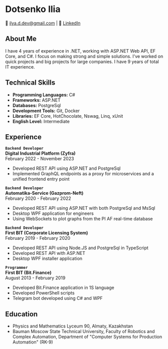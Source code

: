 # Dotsenko Ilia

📧 [ilya.d.dev@gmail.com](mailto:ilya.d.dev@gmail.com) | 🔗 [LinkedIn](https://www.linkedin.com/in/ilia-dotsenko/)

## About Me

I have 4 years of experience in .NET, working with ASP.NET Web API, EF Core, and C#. I focus on making strong and simple solutions. I've worked on quick projects and big projects for large companies. I have 9 years of total IT experience.

## Technical Skills

- **Programming Languages:** C#
- **Frameworks:** ASP.NET
- **Databases:** PostgreSql
- **Development Tools:** Git, Docker
- **Libraries:** EF Core, HotChocolate, Nswag, Linq, xUnit
- **English Level:** Intermediate

## Experience

**`Backend Developer`**  
**Digital Industrial Platform (Zyfra)**  
February 2022 - November 2023

- Developed REST API using ASP.NET and PostgreSql
- Implemented GraphQL endpoints as a proxy for microservices and a unified frontend entry point

**`Backend Developer`**  
**Automatika-Service (Gazprom-Neft)**  
February 2020 - February 2022

- Developed REST API using ASP.NET with both PostgreSql and MsSql
- Desktop WPF application for engineers
- Using WebSockets to plot graphs from the PI AF real-time database

**`Backend Developer`**  
**First BIT (Corporate Licensing System)**  
February 2019 - February 2020

- Developed REST API using Node.JS and PostgreSql in TypeScript
- Developed REST API with ASP.NET
- Desktop WPF installer application

**`Programmer`**  
**First BIT (Bit.Finance)**  
August 2013 - February 2019

- Developed Bit.Finance application in 1S language
- Developed PowerShell scripts
- Telegram bot developed using C# and WPF

## Education

- Physics and Mathematics Lyceum 90, Almaty, Kazakhstan
- Bauman Moscow State Technical University, Faculty of Robotics and Complex Automation, Department of "Computer Systems for Production Automation" (RK-9)
